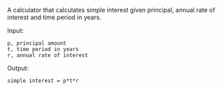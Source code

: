 A calculator that calculates simple interest given principal, annual rate of interest and time period in years.

Input:

    p, principal amount
    t, time period in years
    r, annual rate of interest

Output:
  
    simple interest = p*t*r
